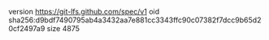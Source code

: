 version https://git-lfs.github.com/spec/v1
oid sha256:d9bdf7490795ab4a3432aa7e881cc3343ffc90c07382f7dcc9b65d20cf2497a9
size 4875
